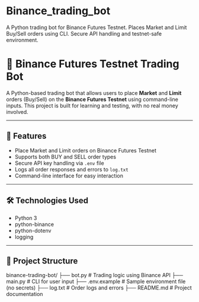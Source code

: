 # Binance_trading_bot
A Python trading bot for Binance Futures Testnet. Places Market and Limit Buy/Sell orders using CLI. Secure API handling and testnet-safe environment.
# 🔁 Binance Futures Testnet Trading Bot

A Python-based trading bot that allows users to place **Market** and **Limit** orders (Buy/Sell) on the **Binance Futures Testnet** using command-line inputs. This project is built for learning and testing, with no real money involved.

---

## 📌 Features

- Place Market and Limit orders on Binance Futures Testnet
- Supports both BUY and SELL order types
- Secure API key handling via `.env` file
- Logs all order responses and errors to `log.txt`
- Command-line interface for easy interaction

---

## 🛠 Technologies Used

- Python 3
- python-binance
- python-dotenv
- logging


---

## 📁 Project Structure

binance-trading-bot/
├── bot.py # Trading logic using Binance API
├── main.py # CLI for user input
├── .env.example # Sample environment file (no secrets)
├── log.txt # Order logs and errors
├── README.md # Project documentation
